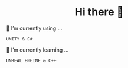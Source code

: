 # <center>Hi there 👋</center>
  
🔭 I’m currently using ...
```
UNITY & C#
```

🌱 I’m currently learning ...
```
UNREAL ENGINE & C++
```


<!--
**JUNSUNG06/JUNSUNG06** is a ✨ _special_ ✨ repository because its `README.md` (this file) appears on your GitHub profile.

Here are some ideas to get you started:

- 
- 
- 👯 I’m looking to collaborate on ...
- 🤔 I’m looking for help with ...
- 💬 Ask me about ...
- 📫 How to reach me: ...
- 😄 Pronouns: ...
- ⚡ Fun fact: ...
-->
